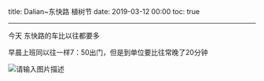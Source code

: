 title: Dalian~东快路 植树节
date: 2019-03-12 00:00
toc: true

---
今天 东快路的车比以往都要多

早晨上班同以往一样7：50出门，但是到单位要比往常晚了20分钟

![请输入图片描述][1]


  [1]: https://images.shiguangping.com/wp-file/2019/03/enn_ri_53677162_126269491833774_4551075839713076142_n.jpg